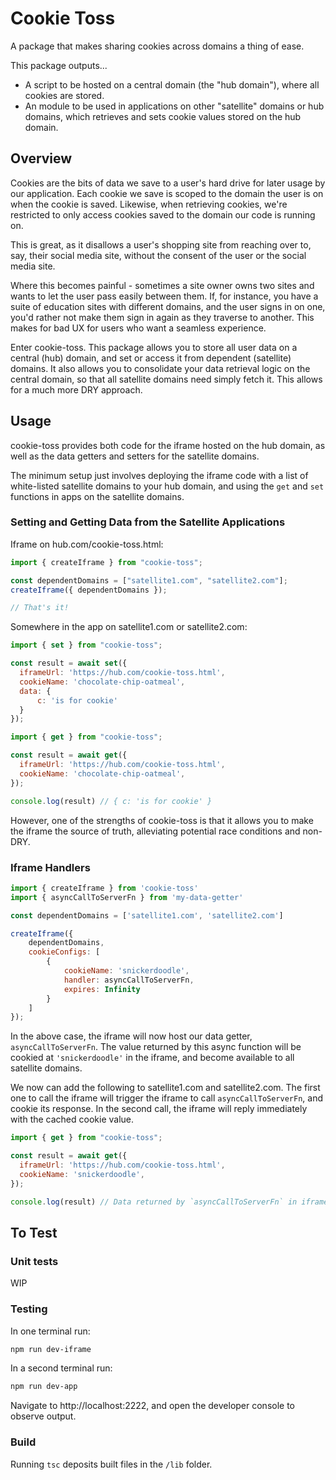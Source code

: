 # Cookie Toss

A package that makes sharing cookies across domains a thing of ease.

This package outputs...

- A script to be hosted on a central domain (the "hub domain"), where all cookies are stored.
- An module to be used in applications on other "satellite" domains or hub domains, which retrieves and sets cookie values stored on the hub domain.

## Overview

Cookies are the bits of data we save to a user's hard drive for later usage by our application. Each cookie we save is scoped to the domain the user is on when the cookie is saved. Likewise, when retrieving cookies, we're restricted to only access cookies saved to the domain our code is running on.

This is great, as it disallows a user's shopping site from reaching over to, say, their social media site, without the consent of the user or the social media site.

Where this becomes painful - sometimes a site owner owns two sites and wants to let the user pass easily between them. If, for instance, you have a suite of education sites with different domains, and the user signs in on one, you'd rather not make them sign in again as they traverse to another. This makes for bad UX for users who want a seamless experience.

Enter cookie-toss. This package allows you to store all user data on a central (hub) domain, and set or access it from dependent (satellite) domains. It also allows you to consolidate your data retrieval logic on the central domain, so that all satellite domains need simply fetch it. This allows for a much more DRY approach.

## Usage

cookie-toss provides both code for the iframe hosted on the hub domain, as well as the data getters and setters for the satellite domains.

The minimum setup just involves deploying the iframe code with a list of white-listed satellite domains to your hub domain, and using the `get` and `set` functions in apps on the satellite domains.

### Setting and Getting Data from the Satellite Applications

Iframe on hub.com/cookie-toss.html:

```javascript
import { createIframe } from "cookie-toss";

const dependentDomains = ["satellite1.com", "satellite2.com"];
createIframe({ dependentDomains });

// That's it!
```

Somewhere in the app on satellite1.com or satellite2.com:

```javascript
import { set } from "cookie-toss";

const result = await set({
  iframeUrl: 'https://hub.com/cookie-toss.html',
  cookieName: 'chocolate-chip-oatmeal',
  data: {
      c: 'is for cookie'
  }
});
```

```javascript
import { get } from "cookie-toss";

const result = await get({
  iframeUrl: 'https://hub.com/cookie-toss.html',
  cookieName: 'chocolate-chip-oatmeal',
});

console.log(result) // { c: 'is for cookie' }
```

However, one of the strengths of cookie-toss is that it allows you to make the iframe the source of truth, alleviating potential race conditions and non-DRY.

### Iframe Handlers

```javascript
import { createIframe } from 'cookie-toss'
import { asyncCallToServerFn } from 'my-data-getter'

const dependentDomains = ['satellite1.com', 'satellite2.com']

createIframe({
    dependentDomains,
    cookieConfigs: [
        {
            cookieName: 'snickerdoodle',
            handler: asyncCallToServerFn,
            expires: Infinity
        }
    ]
});
```

In the above case, the iframe will now host our data getter, `asyncCallToServerFn`.  The value returned by this async function will be cookied at `'snickerdoodle'` in the iframe, and become available to all satellite domains.

We now can add the following to satellite1.com and satellite2.com.  The first one to call the iframe will trigger the iframe to call `asyncCallToServerFn`, and cookie its response.  In the second call, the iframe will reply immediately with the cached cookie value.

```javascript
import { get } from "cookie-toss";

const result = await get({
  iframeUrl: 'https://hub.com/cookie-toss.html',
  cookieName: 'snickerdoodle',
});

console.log(result) // Data returned by `asyncCallToServerFn` in iframe
```

## To Test

### Unit tests

WIP

### Testing

In one terminal run:

```bash
npm run dev-iframe
```

In a second terminal run:

```bash
npm run dev-app
```

Navigate to http://localhost:2222, and open the developer console to observe output.

### Build

Running `tsc` deposits built files in the `/lib` folder.
